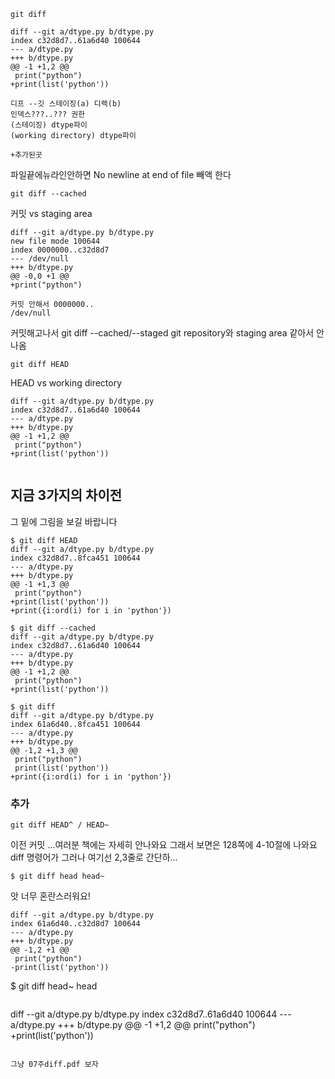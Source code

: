 ```
git diff
```

```
diff --git a/dtype.py b/dtype.py
index c32d8d7..61a6d40 100644
--- a/dtype.py
+++ b/dtype.py
@@ -1 +1,2 @@
 print("python")
+print(list('python'))

```
```
디프 --깃 스테이징(a) 디렉(b)
인덱스???..??? 권한
(스테이징) dtype파이
(working directory) dtype파이

+추가된곳
```

파일끝에뉴라인안하면  No newline at end of file 빼액 한다

```
git diff --cached
```
커밋 vs staging area
```
diff --git a/dtype.py b/dtype.py
new file mode 100644
index 0000000..c32d8d7
--- /dev/null
+++ b/dtype.py
@@ -0,0 +1 @@
+print("python")

```
```
커밋 안해서 0000000..
/dev/null
```
커밋해고나서 git diff --cached/--staged git repository와 staging area 같아서 안나옴
```
git diff HEAD
```
HEAD vs working directory
```
diff --git a/dtype.py b/dtype.py
index c32d8d7..61a6d40 100644
--- a/dtype.py
+++ b/dtype.py
@@ -1 +1,2 @@
 print("python")
+print(list('python'))


```
## 지금 3가지의 차이전
그 밑에 그림을 보길 바랍니다 
```
$ git diff HEAD
diff --git a/dtype.py b/dtype.py
index c32d8d7..8fca451 100644
--- a/dtype.py
+++ b/dtype.py
@@ -1 +1,3 @@
 print("python")
+print(list('python'))
+print({i:ord(i) for i in 'python'})
```

```
$ git diff --cached
diff --git a/dtype.py b/dtype.py
index c32d8d7..61a6d40 100644
--- a/dtype.py
+++ b/dtype.py
@@ -1 +1,2 @@
 print("python")
+print(list('python'))
```

```
$ git diff
diff --git a/dtype.py b/dtype.py
index 61a6d40..8fca451 100644
--- a/dtype.py
+++ b/dtype.py
@@ -1,2 +1,3 @@
 print("python")
 print(list('python'))
+print({i:ord(i) for i in 'python'})

```

### 추가
```
git diff HEAD^ / HEAD~ 
```
이전 커밋
...여러분 책에는 자세히 안나와요 그래서 보면은 128쪽에 4-10절에 나와요 diff 명령어가 그러나 여기선 2,3줄로 간단하...
```
$ git diff head head~
```
앗 너무 혼란스러워요!
```
diff --git a/dtype.py b/dtype.py
index 61a6d40..c32d8d7 100644
--- a/dtype.py
+++ b/dtype.py
@@ -1,2 +1 @@
 print("python")
-print(list('python'))

```
$ git diff head~ head
```
```
diff --git a/dtype.py b/dtype.py
index c32d8d7..61a6d40 100644
--- a/dtype.py
+++ b/dtype.py
@@ -1 +1,2 @@
 print("python")
+print(list('python'))


```

그냥 07주diff.pdf 보자
